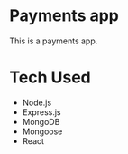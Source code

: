 # Payments app

This is a payments app.

# Tech Used

- Node.js
- Express.js
- MongoDB
- Mongoose
- React
